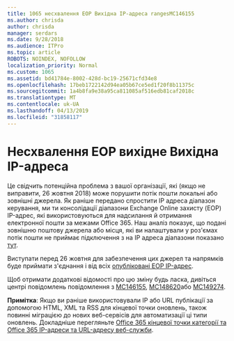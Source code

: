 ```yaml
---
title: 1065 несхвалення EOP Вихідна IP-адреса rangesMC146155
ms.author: chrisda
author: chrisda
manager: serdars
ms.date: 9/28/2018
ms.audience: ITPro
ms.topic: article
ROBOTS: NOINDEX, NOFOLLOW
localization_priority: Normal
ms.custom: 1065
ms.assetid: bd41784e-8002-428d-bc19-25671cfd34e8
ms.openlocfilehash: 17beb1722142d94ea05b67ce5ed1f20f8b11375c
ms.sourcegitcommit: 1a4b8fa9e38a95ca811085af516edb81caf2018c
ms.translationtype: MT
ms.contentlocale: uk-UA
ms.lasthandoff: 04/13/2019
ms.locfileid: "31858117"
---
```

# <a name="deprecation-of-eop-outbound-ip-address-ranges"></a>Несхвалення EOP вихідне Вихідна IP-адреса

Це свідчить потенційна проблема з вашої організації, які (якщо не виправити, 26 жовтня 2018) може порушити потік пошти локальні або зовнішні джерела. Як раніше передано спростити IP адреса діапазон керування, ми ти консолідації діапазони Exchange Online захисту (EOP) IP-адрес, які використовуються для надсилання й отримання електронної пошти за межами Office 365. Наш аналіз показує, що подані зовнішню поштову джерела або місця, які ви налаштували у роз'ємах потік пошти не приймає підключення з на IP адреса діапазони показано [тут](https://docs.microsoft.com/office365/SecurityCompliance/eop/exchange-online-protection-ip-addresses).

Виступати перед 26 жовтня для забезпечення цих джерел та напрямків буде приймати з'єднання і від всіх [опубліковані EOP IP-адрес](https://docs.microsoft.com/office365/SecurityCompliance/eop/exchange-online-protection-ip-addresses).

Щоб отримати додаткові відомості про цю зміну будь ласка, дивіться центрі повідомлень повідомлення з [MC146155](https://portal.office.com/AdminPortal/home?switchtomodern=true#/MessageCenter?id=MC146155), [MC148620](https://portal.office.com/AdminPortal/home?switchtomodern=true#/MessageCenter?id=MC148620)або [MC149274](https://portal.office.com/AdminPortal/home?switchtomodern=true#/MessageCenter?id=MC149274).

**Примітка**: Якщо ви раніше використовували IP або URL публікації за допомогою HTML, XML та RSS для кінцевої точки оновлень, також повинні міграцією до нових веб-сервісів для автоматизації ці типи оновлень. Докладніше перегляньте [Office 365 кінцевої точки категорії та Office 365 IP-адреси та URL-адресу веб-служби](https://techcommunity.microsoft.com/t5/Office-365-Blog/Announcing-Office-365-endpoint-categories-and-Office-365-IP/ba-p/177638).
